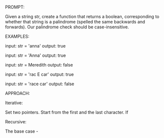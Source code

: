 PROMPT:

Given a string str, create a function that returns a boolean, corresponding to whether that string is a palindrome (spelled the same backwards and forwards). Our palindrome check should be case-insensitive.

EXAMPLES:

input: str = 'anna'
output: true

input: str = 'Anna'
output: true

input: str = Meredith
output: false

input: str = 'rac E car'
output: true

input: str = 'race car'
output: false

APPROACH:

Iterative:

Set two pointers. Start from the first and the last character.
If 

Recursive:

The base case - 